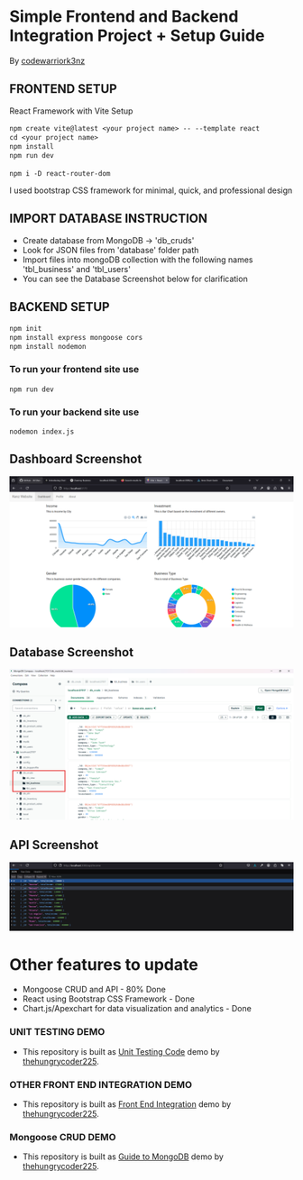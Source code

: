 # Simple Frontend and Backend Integration Project + Setup Guide

By [codewarriork3nz](https://github.com/3612kenken/)

## FRONTEND SETUP

React Framework with Vite Setup

```
npm create vite@latest <your project name> -- --template react
cd <your project name>
npm install
npm run dev

npm i -D react-router-dom
```
I used bootstrap CSS framework for minimal, quick, and professional design

## IMPORT DATABASE INSTRUCTION
- Create database from MongoDB -> 'db_cruds'
- Look for JSON files from 'database' folder path
- Import files into mongoDB collection with the following names 'tbl_business' and 'tbl_users'
- You can see the Database Screenshot below for clarification
  
## BACKEND SETUP

```
npm init
npm install express mongoose cors
npm install nodemon
```
### To run your frontend site use
```
npm run dev
```
### To run your backend site use
```
nodemon index.js
```
## Dashboard Screenshot
![Dashboard Screenshot ](https://github.com/3612kenken/front-backend-integration/blob/main/dashboard.png)
## Database Screenshot
![MongoDB Screenshot ](https://github.com/3612kenken/front-backend-integration/blob/main/database.png)
## API Screenshot
![API Screenshot ](https://github.com/3612kenken/front-backend-integration/blob/main/api-backend.png)

# Other features to update

- Mongoose CRUD and API - 80% Done
- React using Bootstrap CSS Framework - Done
- Chart.js/Apexchart for data visualization and analytics - Done

### UNIT TESTING DEMO

- This repository is built as [Unit Testing Code](https://github.com/thehungrycoder225/unit-test-demo.git) demo by [thehungrycoder225](https://github.com/thehungrycoder225/).

### OTHER FRONT END INTEGRATION DEMO

- This repository is built as [Front End Integration](https://github.com/thehungrycoder225/demo-frontend-integration.git) demo by [thehungrycoder225](https://github.com/thehungrycoder225/).

### Mongoose CRUD DEMO

- This repository is built as [Guide to MongoDB](https://github.com/thehungrycoder225/guide-to-mongodb.git) demo by [thehungrycoder225](https://github.com/thehungrycoder225/).
